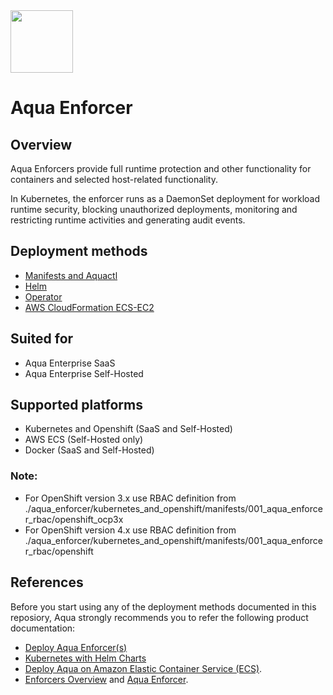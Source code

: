 <img src="https://avatars3.githubusercontent.com/u/12783832?s=200&v=4" height="100" width="100" />

# Aqua Enforcer 

## Overview

Aqua Enforcers provide full runtime protection and other functionality for containers and selected host-related functionality.

In Kubernetes, the enforcer runs as a DaemonSet deployment for workload runtime security, blocking unauthorized deployments, monitoring and restricting runtime activities and generating audit events.

## Deployment methods
* [Manifests and Aquactl](./kubernetes_and_openshift/manifests)
* [Helm](./kubernetes_and_openshift/helm)
* [Operator](./kubernetes_and_openshift/operator)
* [AWS CloudFormation ECS-EC2](./ecs/cloudformation/aqua-ecs-c2)

## Suited for
* Aqua Enterprise SaaS
* Aqua Enterprise Self-Hosted

## Supported platforms
* Kubernetes and Openshift (SaaS and Self-Hosted)
* AWS ECS (Self-Hosted only)
* Docker (SaaS and Self-Hosted)

### Note:
* For OpenShift version 3.x use RBAC definition from ./aqua_enforcer/kubernetes_and_openshift/manifests/001_aqua_enforcer_rbac/openshift_ocp3x
* For OpenShift version 4.x use RBAC definition from ./aqua_enforcer/kubernetes_and_openshift/manifests/001_aqua_enforcer_rbac/openshift


## References
Before you start using any of the deployment methods documented in this reposiory, Aqua strongly recommends you to refer the following product documentation:
* [Deploy Aqua Enforcer(s)](https://docs.aquasec.com/docs/deploy-k8s-aqua-enforcers)
* [Kubernetes with Helm Charts](https://docs.aquasec.com/docs/kubernetes-with-helm#section-step-4-deploy-the-aqua-enforcer)
* [Deploy Aqua on Amazon Elastic Container Service (ECS)](https://docs.aquasec.com/docs/amazon-elastic-container-service-ecs#section-step-2-deploy-aqua-enforcers).
* [Enforcers Overview](https://docs.aquasec.com/docs/enforcers-overview#section-aqua-enforcers) and [Aqua Enforcer](https://docs.aquasec.com/docs/aqua-enforcer).